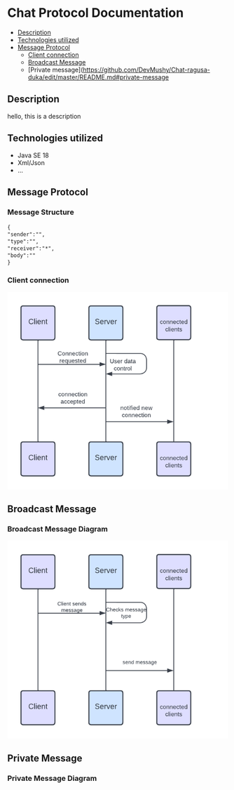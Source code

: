 # Chat Protocol Documentation
- [Description](https://github.com/DevMushy/chat-ragusa-duka/edit/main/README.md#description)
- [Technologies utilized](https://github.com/DevMushy/chat-ragusa-duka/edit/main/README.md#technologies-utilized)
- [Message Protocol](https://github.com/DevMushy/Chat-ragusa-duka/edit/master/README.md#message-protocol)
  + [Client connection](https://github.com/DevMushy/Chat-ragusa-duka/edit/master/README.md#client-connection)
  + [Broadcast Message](https://github.com/DevMushy/Chat-ragusa-duka/edit/master/README.md#broadcast-message)
  + [Private message](https://github.com/DevMushy/Chat-ragusa-duka/edit/master/README.md#private-message


## Description
hello, this is a description


## Technologies utilized

* Java SE 18
* Xml/Json
* ...

## Message Protocol

### Message Structure

```
{
"sender":"",
"type":"",
"receiver":"*",
"body":""
}
```

### Client connection
![diagramma connessione](https://github.com/DevMushy/Chat-ragusa-duka/blob/master/images/ClientsConnectionDiagram.png)

## Broadcast Message

### Broadcast Message Diagram

![diagramma messaggio broadcast](https://github.com/DevMushy/Chat-ragusa-duka/blob/master/images/BroadcastMessageDiagram.png)





## Private Message

### Private Message Diagram
